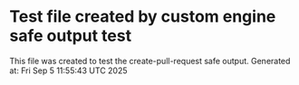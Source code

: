 # Test file created by custom engine safe output test
This file was created to test the create-pull-request safe output.
Generated at: Fri Sep  5 11:55:43 UTC 2025
